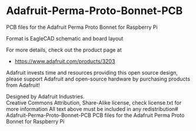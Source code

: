 # Adafruit-Perma-Proto-Bonnet-PCB
PCB files for the Adafruit Perma Proto Bonnet for Raspberry Pi

Format is EagleCAD schematic and board layout

For more details, check out the product page at

   * https://www.adafruit.com/products/3203

Adafruit invests time and resources providing this open source design, 
please support Adafruit and open-source hardware by purchasing 
products from Adafruit!

Designed by Adafruit Industries.  
Creative Commons Attribution, Share-Alike license, check license.txt for more information
All text above must be included in any redistribution# Adafruit-Perma-Proto-Bonnet-PCB
PCB files for the Adafruit Perma Proto Bonnet for Raspberry Pi
